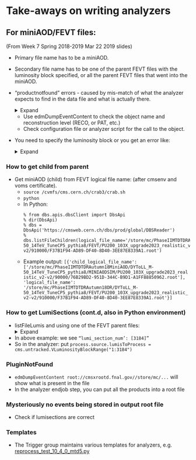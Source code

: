 # Take-aways on writing analyzers

## For miniAOD/FEVT files:
(From Week 7 Spring 2018-2019 Mar 22 2019 slides)

* Primary file name has to be a miniAOD.
*  Secondary file name has to be one of the parent FEVT files with the luminosity block specified, or all the parent FEVT files that went into the miniAOD.
* “productnotfound” errors - caused by mis-match of what the analyzer expects to find in the data file and what is actually there.
  
  <details><summary>Expand</summary>
  <p>
	----- Begin Fatal Exception 14-Mar-2019 22:03:22 CET-----------------------
	An exception of category 'ProductNotFound' occurred while
	   [0] Processing  Event run: 1 lumi: 1606 event: 401299 stream: 0
	      [1] Running path 'btaggingPath'
	         [2] Calling method for module CandPtrSelector/'pfCHS'
		 Exception Message:
		 Principal::getByToken: Found zero products matching all criteria
		 Looking for a container with elements of type: reco::Candidate
		 Looking for module label: packedPFCandidates
		 Looking for productInstanceName:

		    Additional Info:
		          [a] If you wish to continue processing events after a ProductNotFound exception,
			  add "SkipEvent = cms.untracked.vstring('ProductNotFound')" to the "options" PSet in the configuration.
        ----- End Fatal Exception ————————————————————————
  </p></details>

   * Use edmDumpEventContent to check the object name and reconstruction level (RECO, or PAT, etc.)
   * Check configuration file or analyzer script for the call to the object.

* You need to specify the luminosity block or you get an error like:
  <details><summary>Expand</summary>
  <p>
	----- Begin Fatal Exception 15-Mar-2019 15:51:08 CET-----------------------
	An exception of category 'MismatchedInputFiles' occurred while
	   [0] Calling InputSource::readLuminosityBlock_
	   Exception Message:
	   PoolSource::readLuminosityBlock_  Run 1 LuminosityBlock 3184 is not found in the secondary input files
	   ----- End Fatal Exception -------------------------------------------------
  </p></details>

### How to get child from parent
* Get miniAOD (child) from FEVT logical file name: (after cmsenv and voms certificate).
  * `source /cvmfs/cms.cern.ch/crab3/crab.sh`
  * `python`
  * In Python: 
    ```
    % from dbs.apis.dbsClient import DbsApi
    % dir(DbsApi)
    % dbs = DbsApi('https://cmsweb.cern.ch/dbs/prod/global/DBSReader')
    % dbs.listFileChildren(logical_file_name='/store/mc/PhaseIIMTDTDRAutumn18DR/DYToLL_M-50_14TeV_TuneCP5_pythia8/FEVT/PU200_103X_upgrade2023_realistic_v2-v2/910000/F37B1F94-AD89-DF40-8D40-3EE87E8339A1.root')
    ```
  * Example output:
 ``` [{'child_logical_file_name': ['/store/mc/PhaseIIMTDTDRAutumn18MiniAOD/DYToLL_M-50_14TeV_TuneCP5_pythia8/MINIAODSIM/PU200_103X_upgrade2023_realistic_v2-v2/90000/76B29BD2-951D-344C-B9D1-A1FF88850962.root'], 'logical_file_name': '/store/mc/PhaseIIMTDTDRAutumn18DR/DYToLL_M-50_14TeV_TuneCP5_pythia8/FEVT/PU200_103X_upgrade2023_realistic_v2-v2/910000/F37B1F94-AD89-DF40-8D40-3EE87E8339A1.root'}] ```

### How to get LumiSections (cont.d, also in Python environment)
* listFileLumis and using one of the FEVT parent files:
  <details><summary>Expand</summary>
  <p>
   ```
   dbs.listFileLumis(logical_file_name=‘/store/mc/PhaseIIMTDTDRAutumn18DR/DYToLL_M-50_14TeV_TuneCP5_pythia8/FEVT/PU200_103X_upgrade2023_realistic_v2-v2/910000/F37B1F94-AD89-DF40-8D40-3EE87E8339A1.root')
   ```
   Example output:
   ```[{'run_num': 1, 'lumi_section_num': [3184], 'logical_file_name': '/store/mc/PhaseIIMTDTDRAutumn18DR/DYToLL_M-50_14TeV_TuneCP5_pythia8/FEVT/PU200_103X_upgrade2023_realistic_v2-v2/910000/F37B1F94-AD89-DF40-8D40-3EE87E8339A1.root', 'event_count': [252]}]```
  </p></details>
* In above example: we see `“lumi_section_num’: [3184]”`
* So in the analyzer: put `process.source.lumisToProcess = cms.untracked.VLuminosityBlockRange("1:3184")`


### PluginNotFound

* `edmDumpEventContent root://cmsxrootd.fnal.gov//store/mc/...` will show what is present in the file
* In the analyzer endjob step, you can put all the products into a root file

### Mysteriously no events being stored in output root file

* Check if lumisections are correct

### Templates
* The Trigger group maintains various templates for analyzers, e.g. [reprocess_test_10_4_0_mtd5.py](https://github.com/cms-l1t-offline/cmssw/blob/phase2-l1t-integration-CMSSW_10_6_0_pre4/L1Trigger/L1TCommon/test/reprocess_test_10_4_0_mtd5.py)